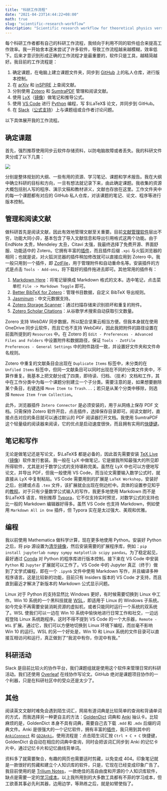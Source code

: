 ```yaml
---
title: "科研工作流程"
date: "2021-04-23T14:44:22+08:00"
math: true
slug: "scientific-research-workflow"
description: "Scientific research workflow for theoretical physics version 1."
---
```


每个科研工作者都有自己的科研工作流程，我倾向于利用不同的软件组合来提高工作效率。我一开始舍本逐末尝试了许多软件，导致工作流程越来越模糊，效率低下。后来才意识到形成正确的工作流程才是最重要的，软件只是工具，越精简越好。我目前的工作流程是：

1. 确定课题，在电脑上建立课题文件夹，同步到 [GitHub](https://github.com/) 上的私人仓库，进行版本控制。
2. 在 [arXiv](https://arxiv.org/) 和 [inSPIRE](https://inspirehep.net/) 上查阅文献。
3. 分别使用 [Zotero](https://www.zotero.org/) 和 [SumtraPDF](https://www.sumatrapdfreader.org/free-pdf-reader.html) 管理和阅读文献。
4. 使用 [LyX](https://www.lyx.org/Home)（[镜像](https://mirrors.tuna.tsinghua.edu.cn/lyx/)）做笔记和推导公式。
5. 使用 [VS Code](https://code.visualstudio.com/insiders/) 进行 [Python](https://www.python.org/) 编程，写 $\LaTeX$ 论文，并同步到 GitHub。
6. 在 [Slack](https://slack.com/intl/zh-cn/)（[公式支持](https://github.com/thisiscam/math-with-slack)）上与课题组或合作者讨论问题。

以下具体展开我的工作流程。

## 确定课题

首先，强烈推荐使用同步云软件存储资料，以防电脑故障或者丢失。我的科研文件夹分成了以下几类：

![](/files/workflow.png)

分别是整体规划的大纲、一些有用的资源、学习笔记、课题和学术报告。我在大纲中确立科研的目标和方向，一旦有想法就记录下来，由此确定课题。我收集的资源大概包括别人写的程序、演示文稿和教材讲义，文献也存放在这里。工作文件夹中的每一个课题都有对应的 GitHub 私人仓库，对该课题的笔记、论文、程序等进行版本控制。

## 管理和阅读文献

做科研首先是阅读文献，因此有效地管理文献至关重要。目前[文献管理软件](https://zh.wikipedia.org/wiki/%E6%96%87%E7%8C%AE%E7%AE%A1%E7%90%86%E8%BD%AF%E4%BB%B6%E6%AF%94%E8%BE%83)层出不穷，功能大同小异，基本包含了导入文献信息和导出引用格式这两个功能。由于 EndNote 太贵，Mendeley 太丑，Citavi 太强，我最终选择了免费开源、界面舒服、功能适中的 Zotero。它拥有丰富的[插件](https://www.zotero.org/support/plugins)，而且插件后缀 `.xpi` 与火狐浏览器的相同；也就是说，对火狐浏览器的插件稍加修改就可以直接应用到 Zotero 中。我一般只用到一个插件，即 [ZotFile](http://zotfile.com/)，用于管理附件和自动重命名等。安装插件的方式是点击 `Tools - Add-ons`，将下载好的插件拖进去即可。其他常用的插件有：

1. [Markdown Here](https://github.com/adam-p/markdown-here)：将笔记替换成 Markdown 格式的文本。选中笔记，点击菜单栏 `File -> Markdown Toggle` 即可。
2. [Better BibTeX for Zotero](https://github.com/retorquere/zotero-better-bibtex)：管理书目数据，自定义 BibTeX 导出规则。
3. [Jasminum](https://github.com/l0o0/jasminum)：中文元数据支持。
4. [Zotero Storage Scanner](https://github.com/retorquere/zotero-storage-scanner)：通过扫描存储来识别损坏和重复的附件。
5. [Zotero Scholar Citations](https://github.com/tete1030/zotero-scholar-citations)：从谷歌学术搜索自动获取引文数量。

Zorero 支持 WebDAV 同步数据，所以配合坚果云相当方便。但我本身就在使用 OneDrive 同步云软件，而且它也不支持 WebDAV，因此我把附件的路径设置在前面所提到的 `Resources` 中。在 Zotero 的 `Edit - Preferences - Advanced Files and Folders` 中设置附件和数据路径，保证 `Tools - ZotFile Preferences - General Settings` 中的附件路径一致，并设置好文件夹和文件命名规则。

Zotero 中重复的文献条目会出现在 `Duplicate Items` 标签中，未分类的在 `Unfiled Items` 标签中，但同一文献条目可以同时出现在不同的分类文件夹中，不算作重复。我基本上把文献分成了四类，即待读、归档、（技术）文档和工作，其中在工作分类中为每一个课题分别建立一个子分类。需要注意的是，如果想要删除某个条目，右键选择 `Move Item to Trash...`；若只是从某个分类中移除，则选择 `Remove Item from Collection`。

此外，浏览器插件 `Zotero Connector` 是必须安装的，用于从网络上保存 PDF 文档。只需保持 Zotero 软件开启，点击插件，选择保存目录即可。阅读文献时，直接点击对应的条目就可以通过默认的 PDF 阅读器打开文档。我使用 SumtraPDF 这个轻量级的阅读器来阅读，它的优点是启动速度很快，而且拥有实用的[快捷键](https://www.sumatrapdfreader.org/docs/Keyboard-shortcuts)。

## 笔记和写作

无论是做笔记还是写论文，$\LaTeX$ 都是必备的，因此首先需要安装 [TeX Live](https://www.tug.org/texlive/)（[镜像](https://ctan.org/mirrors/mirmon#cn)）软件发行套装。我一般在 LyX 中做笔记，它是据我所知最强大的所见即所得软件，尤其是对于数学公式的支持堪称完美。虽然在 LyX 中也可以方便地写论文，并导出 PDF，但我一般使用 VS Code，而当论文需要输入数学公式时，就直接从 LyX 中复制粘贴。VS Code 需要用到的扩展是 `LaTeX Workshop`，安装好之后，创建或点击 `.tex` 文件，该扩展就会出现在侧边栏中。具体的设置参见知乎的[教程](https://zhuanlan.zhihu.com/p/38178015)。对于只有少量数学公式输入的写作，我更多地使用 Markdown 而不是 $\LaTeX$ 语言，特别推荐 [Typora](https://typora.io/)，它不仅支持实时预览，对数学公式的支持也比一般的 Markdown 编辑器好得多。虽然 VS Code 也支持 Markdown，例如使用 `Markdown All in One` 插件，但 Typora 实在是太过强大、美观和优雅。

## 编程

我以前使用 Mathematica 做科学计算，现在更多地使用 Python。安装好 Python 之后，将 pip 源设置为[清华镜像](https://mirrors.tuna.tsinghua.edu.cn/help/pypi/)，然后安装需要的扩展程序库，例如：`pip install jupyterlab numpy sympy matplotlib scipy pandas`。为了稳定起见，最好通过 [Conda](https://docs.conda.io/en/latest/) 对 Python 的程序库进行版本控制。接下来在 VS Code 中安装 `Python` 和 `Jupyter` 扩展就可以工作了。VS Code 中的 Jupyter 真正（终于）做到了文学式编程，即在一个 `.ipynb` 文件中使用 Markdown 写作，并且编译多种程序语言。这是比较新的功能，目前只有 Insiders 版本的 VS Code 才支持，而且直到最近才解决了新版本的 Markdown 公式显示问题。

Linux 对于 Python 的支持显然比 Windows 更好，有时候需要切换到 Linux 中工作。Win 10 系统的一个黑科技就是 [WSL](https://docs.microsoft.com/zh-cn/windows/wsl/install-win10)，即适用于 Linux 的 Windows 子系统。如今完全不再需要安装消耗资源的虚拟机，或者只能同时运行一个系统的双系统了。WSL 使我们可以一边在 Win 10 系统中愉快地进行日常工作和社交，一边远程登陆 Linux 系统跑程序。这时不得不提到 VS Code 的一个大杀器，`Remote - WSL` 扩展。通过它，我们可以方便地切换到 Linux 环境下编程，而丝毫不影响 Win 10 的运行。WSL 的另一个好处是，Win 10 和 Linux 系统的文件目录可以直接互相访问和运行，真正做到了“我泥中有你，你泥中有我。”

## 科研活动

Slack 是目前比较火的协作平台，我们课题组就是使用这个软件来管理日常的科研活动。我们还使用 [Overleaf](https://www.overleaf.com/) 在线协作写论文。GitHub 绝对是课题项目协作的一个利器，只是在科研社区中的受众还是太少了。

## 其他

阅读英文文献时难免会遇到陌生词汇，网易有道词典是比较简单的查询和背诵单词的方式，而我选择另一种更自主的方法：[GoldenDict](http://goldendict.org/) 词典和 [Anki](https://apps.ankiweb.net/index.html) 抽认卡。比较麻烦的是，GoldenDict 本身不具有词典，需要自己去下载 `.mdd` 和 `.mdx` 后缀的词典文件。Anki 是很强大的一个记忆软件，拥有丰富的[插件](https://ankiweb.net/shared/addons/)，我只用到其中的 [`AnkiConnect`](https://ankiweb.net/shared/info/2055492159) 和 [`GD2Anki`](https://zhuanlan.zhihu.com/p/104513438)。使用流程是：点击陌生词汇按 `Ctrl + C + C` 快捷键，GoldenDict 会自动在相应的词典中查询，同时会把该词汇同步到 Anki 的记忆卡片中，通过记忆卡片和记忆曲线背单词。

资料多了就需要聚合，有趣的网页也需要适时剪藏，以免变成 404。印象笔记就是一款很好的剪藏和建立个人知识库的软件，只是，它现在已经变成印象广告了。我目前使用的是 [Trilium Notes](https://github.com/zadam/trilium)，一款绝佳的高自由度和开源的个人知识库软件，缺点是需要一定的[学习成本](https://github.com/zadam/trilium/wiki)。以上我所用到的大多数工具都有不菲的学习成本，但工欲善其事必先利其器，边用边学，等熟练之后，就是如臂使指了。
